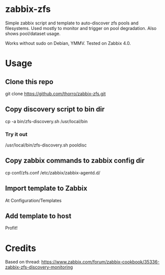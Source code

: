 # zabbix-zfs

Simple zabbix script and template to auto-discover zfs pools and filesystems. Used mostly to monitor and trigger on pool degradation. Also shows pool/dataset usage.

Works without sudo on Debian, YMMV. Tested on Zabbix 4.0.

# Usage

## Clone this repo
git clone https://github.com/thorro/zabbix-zfs.git

## Copy discovery script to bin dir
cp -a bin/zfs-discovery.sh /usr/local/bin
### Try it out
/usr/local/bin/zfs-discovery.sh pooldisc

## Copy zabbix commands to zabbix config dir
cp conf/zfs.conf /etc/zabbix/zabbix-agentd.d/

## Import template to Zabbix
At Configuration/Templates

## Add template to host
Profit!

# Credits

Based on thread: https://www.zabbix.com/forum/zabbix-cookbook/35336-zabbix-zfs-discovery-monitoring
